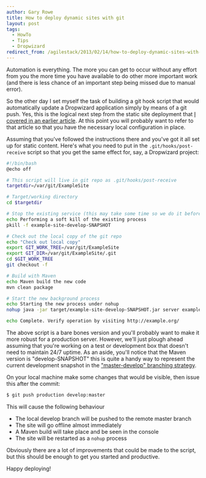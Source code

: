```yaml
---
author: Gary Rowe
title: How to deploy dynamic sites with git
layout: post
tags:
  - HowTo
  - Tips
  - Dropwizard
redirect_from: /agilestack/2013/02/14/how-to-deploy-dynamic-sites-with-git/
---
```


Automation is everything. The more you can get to occur without any effort from you the more time you have available to do other more important work (and there is less chance of an important step being missed due to manual error).

So the other day I set myself the task of building a git hook script that would automatically update a Dropwizard application simply by means of a git push. Yes, this is the logical next step from the static site deployment that [I covered in an earlier article](http://gary-rowe.com/agilestack/2012/12/14/how-to-deploy-static-sites-with-git). At this point you will probably want to refer to that article so that you have the necessary local configuration in place.

Assuming that you've followed the instructions there and you've got it all set up for static content. Here's what you need to put in the `.git/hooks/post-receive` script so that you get the same effect for, say, a Dropwizard project:

```bash
#!/bin/bash
@echo off

# This script will live in git repo as .git/hooks/post-receive
targetdir=/var/git/ExampleSite

# Target/working directory
cd $targetdir

# Stop the existing service (this may take some time so we do it before the Maven build)
echo Performing a soft kill of the existing process
pkill -f example-site-develop-SNAPSHOT

# Check out the local copy of the git repo
echo "Check out local copy"
export GIT_WORK_TREE=/var/git/ExampleSite
export GIT_DIR=/var/git/ExampleSite/.git
cd $GIT_WORK_TREE
git checkout -f

# Build with Maven
echo Maven build the new code
mvn clean package

# Start the new background process
echo Starting the new process under nohup
nohup java -jar target/example-site-develop-SNAPSHOT.jar server example.yml > /var/log/example/example-log.log 2>&1 &

echo Complete. Verify operation by visiting http://example.org/
```

The above script is a bare bones version and you'll probably want to make it more robust for a production server. However, we'll just plough ahead assuming that you're working on a test or development box that doesn't need to maintain 24/7 uptime. As an aside, you'll notice that the Maven version is "develop-SNAPSHOT" this is quite a handy way to represent the current development snapshot in the ["master-develop" branching strategy](http://nvie.com/posts/a-successful-git-branching-model/).

On your local machine make some changes that would be visible, then issue this after the commit:

```bash
$ git push production develop:master
```

This will cause the following behaviour

* The local develop branch will be pushed to the remote master branch
* The site will go offline almost immediately
* A Maven build will take place and be seen in the console
* The site will be restarted as a `nohup` process

Obviously there are a lot of improvements that could be made to the script, but this should be enough to get you started and productive.

Happy deploying!